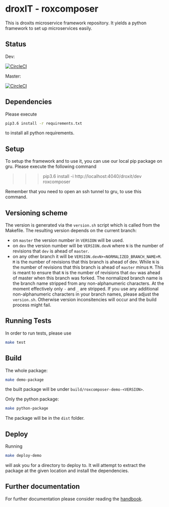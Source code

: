 # droxIT - roxcomposer

This is droxits microservice framework repository. It yields a python framework to set up microservices easily.

## Status

Dev:

[![CircleCI](https://circleci.com/gh/droxit/roxcomposer/tree/dev.svg?style=svg&circle-token=8abde3cd460a4a044d7c3de054e757853e03a6c3)](https://circleci.com/gh/droxit/roxcomposer/tree/dev)

Master:

[![CircleCI](https://circleci.com/gh/droxit/roxcomposer/tree/master.svg?style=svg&circle-token=8abde3cd460a4a044d7c3de054e757853e03a6c3)](https://circleci.com/gh/droxit/roxcomposer/tree/master)

## Dependencies

Please execute 

```bash
pip3.6 install -r requirements.txt
```

to install all python requirements.

## Setup

To setup the framework and to use it, you can use our local pip package on gru. Please execute the following command

>>> pip3.6 install -i http://localhost:4040/droxit/dev roxcomposer

Remember that you need to open an ssh tunnel to gru, to use this command.

## Versioning scheme

The version is generated via the `version.sh` script which is called from the Makefile. The resulting version depends on the current branch:  

* on `master` the version number in `VERSION` will be used.
* on `dev` the version number will be `VERSION.devN` where `N` is the number of revisions that `dev` is ahead of `master`.
* on any other branch it will be `VERSION.devN+<NORMALIZED_BRANCH_NAME>M`. `M` is the number of revisions that this branch is ahead of dev. While `N` is the number of revisions that this branch is ahead of `master` minus `M`. This is meant to ensure that `N` is the number of revisions that `dev` was ahead of master when this branch was forked. The normalized branch name is the branch name stripped from any non-alphanumeric characters. At the moment effectively only `-` and `_` are stripped. If you use any additional non-alphanumeric characters in your branch names, please adjust the `version.sh`. Otherwise version inconsitencies will occur and the build process might fail.

## Running Tests

In order to run tests, please use

```bash
make test
```

## Build

The whole package:

```bash
make demo-package
```

the built package will be under `build/roxcomposer-demo-<VERSION>`.

Only the python package:

```bash
make python-package
```

The package will be in the `dist` folder.

## Deploy

Running

```bash
make deploy-demo
```

will ask you for a directory to deploy to. It will attempt to extract the package at the given location and install the dependencies.

## Further documentation

For further documentation please consider reading the [handbook](doc/handbook.md).

